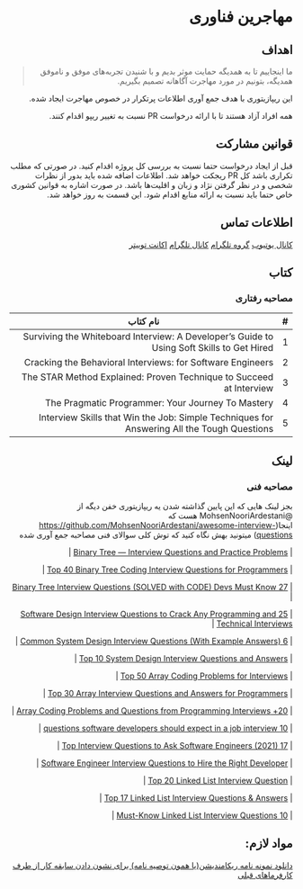 <div dir='rtl'>

# مهاجرین فناوری

## اهداف
> ما اینجاییم  تا به همدیگه حمایت موثر بدیم و با شنیدن تجربه‌های موفق و ناموفق همدیگه، بتونیم در مورد مهاجرت آگاهانه تصمیم بگیریم. 

این ریپازیتوری با هدف جمع آوری اطلاعات پرتکرار در خصوص مهاجرت ایجاد شده. 

همه افراد آزاد هستند تا با ارائه درخواست PR نسبت به تغییر ریپو اقدام کنند. 

## قوانین مشارکت
قبل از ایجاد درخواست حتما نسبت به بررسی کل پروژه اقدام کنید. در صورتی که مطلب تکراری باشد کل PR ریجکت خواهد شد. 
اطلاعات اضافه شده باید بدور از نظرات شخصی و در نظر گرفتن نژاد و زبان و اقلیت‌ها باشد. 
در صورت اشاره به قوانین کشوری خاص حتما باید نسبت به ارائه منابع اقدام شود. 
این قسمت به روز خواهد شد. 
## اطلاعات تماس

[کانال یوتیوب](https://www.youtube.com/c/TechImmigrants)
[گروه تلگرام](https://t.me/joinchat/fZR86Er4W8k3OTc0)
[کانال تلگرام](https://t.me/TwitterImmigrant)
[اکانت توییتر](https://twitter.com/tech_immigrants)


## کتاب‌

### مصاحبه رفتاری 

| #     | نام کتاب      |
| ----------- | ----------- |
| 1     | Surviving the Whiteboard Interview: A Developer’s Guide to Using Soft Skills to Get Hired      |
| 2   | Cracking the Behavioral Interviews: for Software Engineers    |
| 3  | The STAR Method Explained: Proven Technique to Succeed at Interview   |
| 4  | The Pragmatic Programmer: Your Journey To Mastery   |
| 5 | Interview Skills that Win the Job: Simple Techniques for Answering All the Tough Questions |

  
  
  ## لینک

### مصاحبه فنی
  بجز لینک هایی که این پایین گذاشته شدن یه ریپازیتوری خفن دیگه از @MohsenNooriArdestani هست که اینجا(https://github.com/MohsenNooriArdestani/awesome-interview-questions) میتونید بهش نگاه کنید که توش کلی سوالای فنی مصاحبه جمع آوری شده
  
 | [Binary Tree — Interview Questions and Practice Problems](https://t.co/XDSX5HOrz7)   |
  
 | [Top 40 Binary Tree Coding Interview Questions for Programmers](https://t.co/Ue9kxdLXTD)   |
  
 | [27 Binary Tree Interview Questions (SOLVED with CODE) Devs Must Know](https://t.co/jDnfgDuHsF)   |
  
 | [25 Software Design Interview Questions to Crack Any Programming and Technical Interviews](https://t.co/m0JCTgFed1)   |
  
 | [6 Common System Design Interview Questions (With Example Answers)](https://t.co/umPz0EytSG)   |
  
 | [Top 10 System Design Interview Questions and Answers](https://t.co/oX3u7YJ68c)   |
  
 | [Top 50 Array Coding Problems for Interviews](https://t.co/ummdJ5kL6g)   |
  
 | [Top 30 Array Interview Questions and Answers for Programmers](https://t.co/L7Ubr3riz1)   |
  
 | [20+ Array Coding Problems and Questions from Programming Interviews](https://t.co/DlWXUc5C0Z)   |
  
 | [10 questions software developers should expect in a job interview](https://t.co/VMjX7fG78B)   |
  
 | [17 Top Interview Questions to Ask Software Engineers (2021)](https://t.co/t4sZFdcKnP)   |
  
 | [Software Engineer Interview Questions to Hire the Right Developer](https://t.co/OInSEDBtWn)   |
  
 | [Top 20 Linked List Interview Question](https://t.co/HxMxIITUwO)   |
  
 | [Top 17 Linked List Interview Questions & Answers](https://t.co/CwzxzppxDf)   |
  
 | [10 Must-Know Linked List Interview Questions](https://t.co/wdFHETsUvR)   |
  
  
  ## مواد لازم:
  
  [دانلود نمونه نامه ریکامندیشن(یا همون توصیه نامه) برای نشون دادن سابقه کار از طرف کارفرماهای قبلی ](https://github.com/ehsanamd/tech-immigrants/raw/master/recommandation%20(1).docx)
</div>
